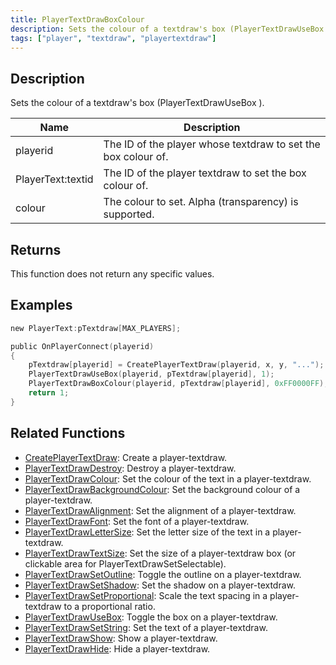 ```yaml
---
title: PlayerTextDrawBoxColour
description: Sets the colour of a textdraw's box (PlayerTextDrawUseBox ).
tags: ["player", "textdraw", "playertextdraw"]
---
```


<VersionWarn name='feature (player-textdraws)' version='omp v1.1.0.2612' />

## Description

Sets the colour of a textdraw's box (PlayerTextDrawUseBox ).

| Name     | Description                                                  |
| -------- | ------------------------------------------------------------ |
| playerid | The ID of the player whose textdraw to set the box colour of. |
| PlayerText:textid     | The ID of the player textdraw to set the box colour of.       |
| colour    | The colour to set. Alpha (transparency) is supported.         |

## Returns

This function does not return any specific values.

## Examples

```c
new PlayerText:pTextdraw[MAX_PLAYERS];

public OnPlayerConnect(playerid)
{
    pTextdraw[playerid] = CreatePlayerTextDraw(playerid, x, y, "...");
    PlayerTextDrawUseBox(playerid, pTextdraw[playerid], 1);
    PlayerTextDrawBoxColour(playerid, pTextdraw[playerid], 0xFF0000FF); // Red box with no transparency
    return 1;
}
```

## Related Functions

- [CreatePlayerTextDraw](CreatePlayerTextDraw): Create a player-textdraw.
- [PlayerTextDrawDestroy](PlayerTextDrawDestroy): Destroy a player-textdraw.
- [PlayerTextDrawColour](PlayerTextDrawColour): Set the colour of the text in a player-textdraw.
- [PlayerTextDrawBackgroundColour](PlayerTextDrawBackgroundColour): Set the background colour of a player-textdraw.
- [PlayerTextDrawAlignment](PlayerTextDrawAlignment): Set the alignment of a player-textdraw.
- [PlayerTextDrawFont](PlayerTextDrawFont): Set the font of a player-textdraw.
- [PlayerTextDrawLetterSize](PlayerTextDrawLetterSize): Set the letter size of the text in a player-textdraw.
- [PlayerTextDrawTextSize](PlayerTextDrawTextSize): Set the size of a player-textdraw box (or clickable area for PlayerTextDrawSetSelectable).
- [PlayerTextDrawSetOutline](PlayerTextDrawSetOutline): Toggle the outline on a player-textdraw.
- [PlayerTextDrawSetShadow](PlayerTextDrawSetShadow): Set the shadow on a player-textdraw.
- [PlayerTextDrawSetProportional](PlayerTextDrawSetProportional): Scale the text spacing in a player-textdraw to a proportional ratio.
- [PlayerTextDrawUseBox](PlayerTextDrawUseBox): Toggle the box on a player-textdraw.
- [PlayerTextDrawSetString](PlayerTextDrawSetString): Set the text of a player-textdraw.
- [PlayerTextDrawShow](PlayerTextDrawShow): Show a player-textdraw.
- [PlayerTextDrawHide](PlayerTextDrawHide): Hide a player-textdraw.
